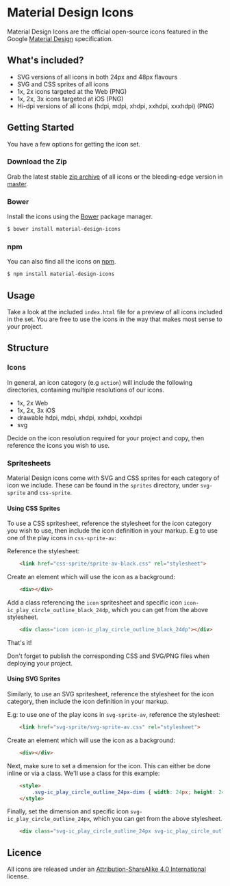 # Material Design Icons

Material Design Icons are the official open-source icons featured in the Google [Material Design](http://www.google.com/design/spec) specification.

## What's included?

* SVG versions of all icons in both 24px and 48px flavours
* SVG and CSS sprites of all icons
* 1x, 2x icons targeted at the Web (PNG)
* 1x, 2x, 3x icons targeted at iOS (PNG)
* Hi-dpi versions of all icons (hdpi, mdpi, xhdpi, xxhdpi, xxxhdpi) (PNG)


## Getting Started

You have a few options for getting the icon set.

### Download the Zip

Grab the latest stable [zip archive](https://github.com/google/material-design-icons/releases/download/v1.0.0/material-design-icons-1.0.0.zip) of all icons or the bleeding-edge version in [master](https://github.com/google/material-design-icons/archive/master.zip).

### Bower

Install the icons using the [Bower](http://bower.io) package manager.

```sh
$ bower install material-design-icons
```

### npm

You can also find all the icons on [npm](http://npmjs.org).

```sh
$ npm install material-design-icons
```

## Usage

Take a look at the included `index.html` file for a preview of all icons included in the set. You are free to use the icons in the way that makes most sense to your project.

## Structure

### Icons

In general, an icon category (e.g `action`) will include the following directories, containing multiple resolutions of our icons.

* 1x, 2x Web
* 1x, 2x, 3x iOS
* drawable hdpi, mdpi, xhdpi, xxhdpi, xxxhdpi
* svg

Decide on the icon resolution required for your project and copy, then reference the icons you wish to use.


### Spritesheets

Material Design icons come with SVG and CSS sprites for each category of icon we include. These can be found in the `sprites` directory, under `svg-sprite` and `css-sprite`.

#### Using CSS Sprites

To use a CSS spritesheet, reference the stylesheet for the icon category you wish to use, then include the icon definition in your markup. E.g to use one of the play icons in `css-sprite-av`:

Reference the stylesheet:

```html
	<link href="css-sprite/sprite-av-black.css" rel="stylesheet">
```

Create an element which will use the icon as a background:

```html
	<div></div>
```

Add a class referencing the `icon` spritesheet and specific icon `icon-ic_play_circle_outline_black_24dp`, which you can get from the above stylesheet.

```html
	<div class="icon icon-ic_play_circle_outline_black_24dp"></div>
```

That's it!

Don't forget to publish the corresponding CSS and SVG/PNG files when deploying your project.

#### Using SVG Sprites

Similarly, to use an SVG spritesheet, reference the stylesheet for the icon category, then include the icon definition in your markup.

E.g: to use one of the play icons in `svg-sprite-av`, reference the stylesheet:

```html
	<link href="svg-sprite/svg-sprite-av.css" rel="stylesheet">
```

Create an element which will use the icon as a background:

```html
	<div></div>
```

Next, make sure to set a dimension for the icon. This can either be done inline or via a class. We'll use a class for this example:

```html
	<style>
		.svg-ic_play_circle_outline_24px-dims { width: 24px; height: 24px; }
	</style>
```

Finally, set the dimension and specific icon `svg-ic_play_circle_outline_24px`, which you can get from the above stylesheet.

```html
	<div class="svg-ic_play_circle_outline_24px svg-ic_play_circle_outline_24px-dims"></div>
```


## Licence

All icons are released under an [Attribution-ShareAlike 4.0 International](http://creativecommons.org/licenses/by-sa/4.0/) license.
